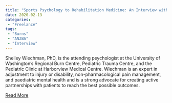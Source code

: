 ```yaml
---
title: "Sports Psychology to Rehabilitation Medicine: An Interview with Shelley Wiechman"
date: 2020-02-13
categories:
 - "Freelance"
tags:
 - "Burns"
 - "ANZBA" 
 - "Interview"
---
```


<!--more-->

Shelley Wiechman, PhD, is the attending psychologist at the University of Washington’s Regional Burn Centre, Pediatric Trauma Centre, and the Pediatric Clinic at Harborview Medical Centre. Wiechman is an expert in adjustment to injury or disability, non-pharmacological pain management, and paediatric mental health and is a strong advocate for creating active partnerships with patients to reach the best possible outcomes.

[Read More](/files/content/posts/shelley-wiechman/wiechman.pdf)